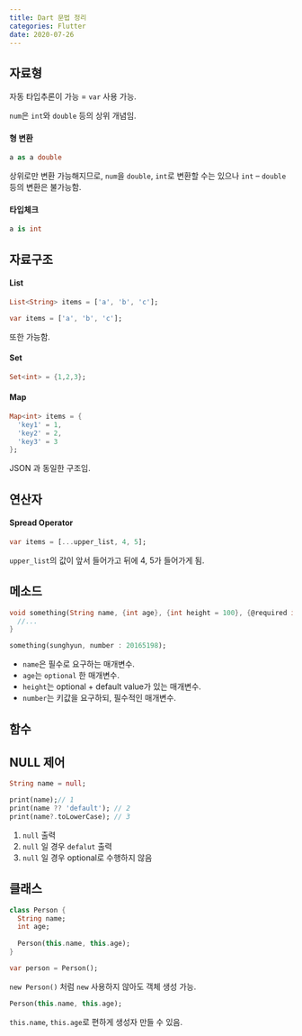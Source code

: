 ```yaml
---
title: Dart 문법 정리
categories: Flutter
date: 2020-07-26 
---
```


## 자료형

자동 타입추론이 가능 = `var` 사용 가능.  

`num`은 `int`와 `double` 등의 상위 개념임.

#### 형 변환

```dart
a as a double
```

상위로만 변환 가능해지므로, `num`을 `double`, `int`로 변환할 수는 있으나 `int` – `double` 등의 변환은 불가능함.

#### 타입체크

```dart
a is int
```



## 자료구조

#### List

```dart
List<String> items = ['a', 'b', 'c'];
```

```dart
var items = ['a', 'b', 'c'];
```

또한 가능함.

#### Set

```dart
Set<int> = {1,2,3};
```

#### Map

```dart
Map<int> items = {
  'key1' = 1,
  'key2' = 2,
  'key3' = 3
};
```

JSON 과 동일한 구조임.

## 연산자

#### Spread Operator

```dart
var items = [...upper_list, 4, 5];
```

`upper_list`의 값이 앞서 들어가고 뒤에 4, 5가 들어가게 됨.



## 메소드

```dart
void something(String name, {int age}, {int height = 100}, {@required int number}) {
  //...
}

something(sunghyun, number : 20165198);
```

+ `name`은 필수로 요구하는 매개변수.
+ `age`는 `optional` 한 매개변수.
+ `height`는 optional + default value가 있는 매개변수.
+ `number`는 키값을 요구하되, 필수적인 매개변수.



## 함수



## NULL 제어

```dart
String name = null;

print(name);// 1
print(name ?? 'default'); // 2
print(name?.toLowerCase); // 3
```

1. `null` 출력
2. `null` 일 경우 `defalut` 출력
3. `null` 일 경우 optional로 수행하지 않음



## 클래스

```dart
class Person {
  String name;
  int age;
  
  Person(this.name, this.age);
}
```

```dart
var person = Person();
```

`new Person()` 처럼 `new` 사용하지 않아도 객체 생성 가능.

```dart
Person(this.name, this.age);
```

`this.name`, `this.age`로 편하게 생성자 만들 수 있음.













